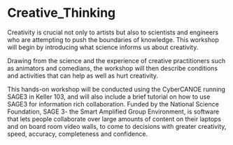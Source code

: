 # Creative_Thinking
Creativity is crucial not only to artists but also to scientists and engineers who are attempting to push the boundaries of knowledge. This workshop will begin by introducing what science informs us about creativity.

Drawing from the science and the experience of creative practitioners such as animators and comedians, the workshop will then describe conditions and activities that can help as well as hurt creativity.

This hands-on workshop will be conducted using the CyberCANOE running SAGE3 in Keller 103, and will also include a brief tutorial on how to use SAGE3 for information rich collaboration. Funded by the National Science Foundation, SAGE 3- the Smart Amplified Group Environment, is software that lets people collaborate over large amounts of content on their laptops and on board room video walls, to come to decisions with greater creativity, speed, accuracy, completeness and confidence.
